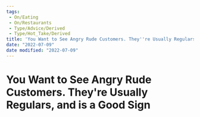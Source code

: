 ```yaml
---
tags:
 - On/Eating
 - On/Restaurants
 - Type/Advice/Derived
 - Type/Hot_Take/Derived 
title: 'You Want to See Angry Rude Customers. They''re Usually Regulars, and is a Good Sign'
date: "2022-07-09"
date modified: "2022-07-09"
---
```


# You Want to See Angry Rude Customers. They're Usually Regulars, and is a Good Sign

